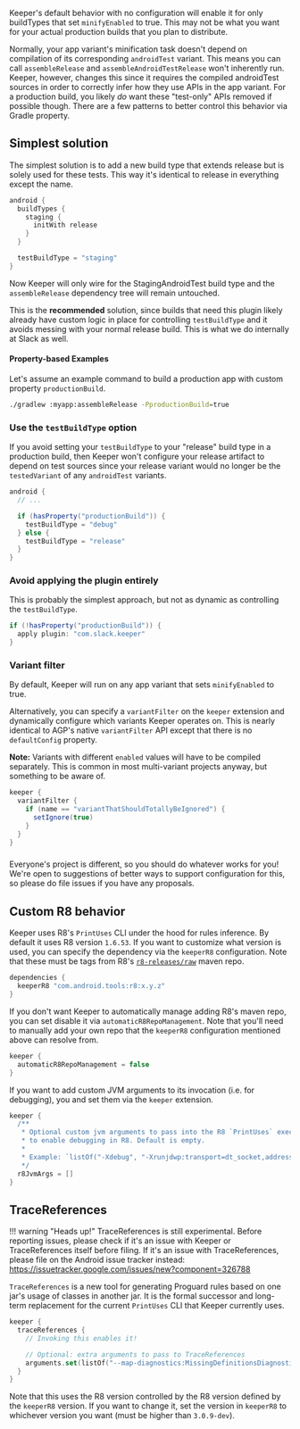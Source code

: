 Keeper's default behavior with no configuration will enable it for only buildTypes that set
`minifyEnabled` to true. This may not be what you want for your actual production builds that you
plan to distribute.

Normally, your app variant's minification task doesn't depend on compilation of its corresponding
`androidTest` variant. This means you can call `assembleRelease` and `assembleAndroidTestRelease`
 won't inherently run. Keeper, however, changes this since it requires the compiled androidTest
 sources in order to correctly infer how they use APIs in the app variant. For a production build,
you likely _do_ want these "test-only" APIs removed if possible though. There are a few patterns to
better control this behavior via Gradle property.

## Simplest solution

The simplest solution is to add a new build type that extends release but is solely used for these
tests. This way it's identical to release in everything except the name.

```groovy
android {
  buildTypes {
    staging {
      initWith release
    }
  }

  testBuildType = "staging"
}
```

Now Keeper will only wire for the StagingAndroidTest build type and the `assembleRelease` dependency
tree will remain untouched.

This is the **recommended** solution, since builds that need this plugin likely already have custom
logic in place for controlling `testBuildType` and it avoids messing with your normal release build.
 This is what we do internally at Slack as well.

#### Property-based Examples

Let's assume an example command to build a production app with custom property `productionBuild`.

```bash
./gradlew :myapp:assembleRelease -PproductionBuild=true
```

### Use the `testBuildType` option

If you avoid setting your `testBuildType` to your "release" build type in a production build, then
Keeper won't configure your release artifact to depend on test sources since your release variant
would no longer be the `testedVariant` of any `androidTest` variants.

```groovy
android {
  // ...

  if (hasProperty("productionBuild")) {
    testBuildType = "debug"
  } else {
    testBuildType = "release"
  }
}
```

### Avoid applying the plugin entirely

This is probably the simplest approach, but not as dynamic as controlling the `testBuildType`.

```groovy
if (!hasProperty("productionBuild")) {
  apply plugin: "com.slack.keeper"
}
```

### Variant filter

By default, Keeper will run on any app variant that sets `minifyEnabled` to true.

Alternatively, you can specify a `variantFilter` on the `keeper` extension and dynamically configure
which variants Keeper operates on. This is nearly identical to AGP's native `variantFilter` API except
that there is no `defaultConfig` property.

**Note:** Variants with different `enabled` values will have to be compiled separately. This is common
in most multi-variant projects anyway, but something to be aware of.

```groovy
keeper {
  variantFilter {
    if (name == "variantThatShouldTotallyBeIgnored") {
      setIgnore(true)
    }
  }
}
```

### <your build here>

Everyone's project is different, so you should do whatever works for you! We're open to suggestions
of better ways to support configuration for this, so please do file issues if you have any proposals.

## Custom R8 behavior

Keeper uses R8's `PrintUses` CLI under the hood for rules inference. By default it uses R8 version
`1.6.53`. If you want to customize what version is used, you can specify the dependency via the
`keeperR8` configuration. Note that these must be tags from R8's
[`r8-releases/raw`](https://storage.googleapis.com/r8-releases/raw) maven repo.

```groovy
dependencies {
  keeperR8 "com.android.tools:r8:x.y.z"
}
```

If you don't want Keeper to automatically manage adding R8's maven repo, you can set disable it
via `automaticR8RepoManagement`. Note that you'll need to manually add your own repo that the
`keeperR8` configuration mentioned above can resolve from.

```groovy
keeper {
  automaticR8RepoManagement = false
}
```

If you want to add custom JVM arguments to its invocation (i.e. for debugging), you and set them
via the `keeper` extension.

```groovy
keeper {
  /**
   * Optional custom jvm arguments to pass into the R8 `PrintUses` execution. Useful if you want
   * to enable debugging in R8. Default is empty.
   *
   * Example: `listOf("-Xdebug", "-Xrunjdwp:transport=dt_socket,address=5005,server=y,suspend=y")`
   */
  r8JvmArgs = []
}
```

## TraceReferences

!!! warning "Heads up!"
    TraceReferences is still experimental. Before reporting issues, please check if it's an issue with Keeper or TraceReferences itself before filing. If it's an issue with TraceReferences, please file on the Android issue tracker instead: https://issuetracker.google.com/issues/new?component=326788

`TraceReferences` is a new tool for generating Proguard rules based on one jar's usage of classes
in another jar. It is the formal successor and long-term replacement for the current `PrintUses` CLI
that Keeper currently uses.

```kotlin
keeper {
  traceReferences {
    // Invoking this enables it!

    // Optional: extra arguments to pass to TraceReferences
    arguments.set(listOf("--map-diagnostics:MissingDefinitionsDiagnostic", "error", "info"))
  }
}
```

Note that this uses the R8 version controlled by the R8 version defined by the `keeperR8` version.
If you want to change it, set the version in `keeperR8` to whichever version you want (must be
higher than `3.0.9-dev`).
